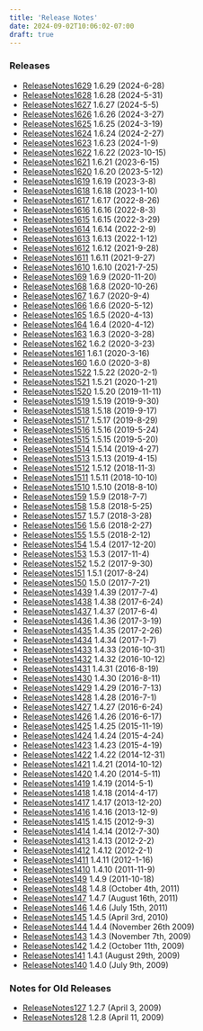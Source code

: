 ```yaml
---
title: 'Release Notes'
date: 2024-09-02T10:06:02-07:00
draft: true
---
```



### Releases
 * [ReleaseNotes1629](releasenotes1629/) 1.6.29 (2024-6-28)
 * [ReleaseNotes1628](releasenotes1628/) 1.6.28 (2024-5-31)
 * [ReleaseNotes1627](releasenotes1627/) 1.6.27 (2024-5-5)
 * [ReleaseNotes1626](releasenotes1626/) 1.6.26 (2024-3-27)
 * [ReleaseNotes1625](releasenotes1625/) 1.6.25 (2024-3-19)
 * [ReleaseNotes1624](releasenotes1624/) 1.6.24 (2024-2-27)
 * [ReleaseNotes1623](releasenotes1623/) 1.6.23 (2024-1-9)
 * [ReleaseNotes1622](releasenotes1622/) 1.6.22 (2023-10-15)
 * [ReleaseNotes1621](releasenotes1621/) 1.6.21 (2023-6-15)
 * [ReleaseNotes1620](releasenotes1620/) 1.6.20 (2023-5-12)
 * [ReleaseNotes1619](releasenotes1619/) 1.6.19 (2023-3-8)
 * [ReleaseNotes1618](releasenotes1618/) 1.6.18 (2023-1-10)
 * [ReleaseNotes1617](releasenotes1617/) 1.6.17 (2022-8-26)
 * [ReleaseNotes1616](releasenotes1616/) 1.6.16 (2022-8-3)
 * [ReleaseNotes1615](releasenotes1615/) 1.6.15 (2022-3-29)
 * [ReleaseNotes1614](releasenotes1614/) 1.6.14 (2022-2-9)
 * [ReleaseNotes1613](releasenotes1613/) 1.6.13 (2022-1-12)
 * [ReleaseNotes1612](releasenotes1612/) 1.6.12 (2021-9-28)
 * [ReleaseNotes1611](releasenotes1611/) 1.6.11 (2021-9-27)
 * [ReleaseNotes1610](releasenotes1610/) 1.6.10 (2021-7-25)
 * [ReleaseNotes169](releasenotes169/) 1.6.9 (2020-11-20)
 * [ReleaseNotes168](releasenotes168/) 1.6.8 (2020-10-26)
 * [ReleaseNotes167](releasenotes167/) 1.6.7 (2020-9-4)
 * [ReleaseNotes166](releasenotes166/) 1.6.6 (2020-5-12)
 * [ReleaseNotes165](releasenotes165/) 1.6.5 (2020-4-13)
 * [ReleaseNotes164](releasenotes164/) 1.6.4 (2020-4-12)
 * [ReleaseNotes163](releasenotes163/) 1.6.3 (2020-3-28)
 * [ReleaseNotes162](releasenotes162/) 1.6.2 (2020-3-23)
 * [ReleaseNotes161](releasenotes161/) 1.6.1 (2020-3-16)
 * [ReleaseNotes160](releasenotes160/) 1.6.0 (2020-3-8)
 * [ReleaseNotes1522](releasenotes1522/) 1.5.22 (2020-2-1)
 * [ReleaseNotes1521](releasenotes1521/) 1.5.21 (2020-1-21)
 * [ReleaseNotes1520](releasenotes1520/) 1.5.20 (2019-11-11)
 * [ReleaseNotes1519](releasenotes1519/) 1.5.19 (2019-9-30)
 * [ReleaseNotes1518](releasenotes1518/) 1.5.18 (2019-9-17)
 * [ReleaseNotes1517](releasenotes1517/) 1.5.17 (2019-8-29)
 * [ReleaseNotes1516](releasenotes1516/) 1.5.16 (2019-5-24)
 * [ReleaseNotes1515](releasenotes1515/) 1.5.15 (2019-5-20)
 * [ReleaseNotes1514](releasenotes1514/) 1.5.14 (2019-4-27)
 * [ReleaseNotes1513](releasenotes1513/) 1.5.13 (2019-4-15)
 * [ReleaseNotes1512](releasenotes1512/) 1.5.12 (2018-11-3)
 * [ReleaseNotes1511](releasenotes1511/) 1.5.11 (2018-10-10)
 * [ReleaseNotes1510](releasenotes1510/) 1.5.10 (2018-8-10)
 * [ReleaseNotes159](releasenotes159/) 1.5.9 (2018-7-7)
 * [ReleaseNotes158](releasenotes158/) 1.5.8 (2018-5-25)
 * [ReleaseNotes157](releasenotes157/) 1.5.7 (2018-3-28)
 * [ReleaseNotes156](releasenotes156/) 1.5.6 (2018-2-27)
 * [ReleaseNotes155](releasenotes155/) 1.5.5 (2018-2-12)
 * [ReleaseNotes154](releasenotes154/) 1.5.4 (2017-12-20)
 * [ReleaseNotes153](releasenotes153/) 1.5.3 (2017-11-4)
 * [ReleaseNotes152](releasenotes152/) 1.5.2 (2017-9-30)
 * [ReleaseNotes151](releasenotes151/) 1.5.1 (2017-8-24)
 * [ReleaseNotes150](releasenotes150/) 1.5.0 (2017-7-21)
 * [ReleaseNotes1439](releasenotes1439/) 1.4.39 (2017-7-4)
 * [ReleaseNotes1438](releasenotes1438/) 1.4.38 (2017-6-24)
 * [ReleaseNotes1437](releasenotes1437/) 1.4.37 (2017-6-4)
 * [ReleaseNotes1436](releasenotes1436/) 1.4.36 (2017-3-19)
 * [ReleaseNotes1435](releasenotes1435/) 1.4.35 (2017-2-26)
 * [ReleaseNotes1434](releasenotes1434/) 1.4.34 (2017-1-7)
 * [ReleaseNotes1433](releasenotes1433/) 1.4.33 (2016-10-31)
 * [ReleaseNotes1432](releasenotes1432/) 1.4.32 (2016-10-12)
 * [ReleaseNotes1431](releasenotes1431/) 1.4.31 (2016-8-19)
 * [ReleaseNotes1430](releasenotes1430/) 1.4.30 (2016-8-11)
 * [ReleaseNotes1429](releasenotes1429/) 1.4.29 (2016-7-13)
 * [ReleaseNotes1428](releasenotes1428/) 1.4.28 (2016-7-1)
 * [ReleaseNotes1427](releasenotes1427/) 1.4.27 (2016-6-24)
 * [ReleaseNotes1426](releasenotes1426/) 1.4.26 (2016-6-17)
 * [ReleaseNotes1425](releasenotes1425/) 1.4.25 (2015-11-19)
 * [ReleaseNotes1424](releasenotes1424/) 1.4.24 (2015-4-24)
 * [ReleaseNotes1423](releasenotes1423/) 1.4.23 (2015-4-19)
 * [ReleaseNotes1422](releasenotes1422/) 1.4.22 (2014-12-31)
 * [ReleaseNotes1421](releasenotes1421/) 1.4.21 (2014-10-12)
 * [ReleaseNotes1420](releasenotes1420/) 1.4.20 (2014-5-11)
 * [ReleaseNotes1419](releasenotes1419/) 1.4.19 (2014-5-1)
 * [ReleaseNotes1418](releasenotes1418/) 1.4.18 (2014-4-17)
 * [ReleaseNotes1417](releasenotes1417/) 1.4.17 (2013-12-20)
 * [ReleaseNotes1416](releasenotes1416/) 1.4.16 (2013-12-9)
 * [ReleaseNotes1415](releasenotes1415/) 1.4.15 (2012-9-3)
 * [ReleaseNotes1414](releasenotes1414/) 1.4.14 (2012-7-30)
 * [ReleaseNotes1413](releasenotes1413/) 1.4.13 (2012-2-2)
 * [ReleaseNotes1412](releasenotes1412/) 1.4.12 (2012-2-1)
 * [ReleaseNotes1411](releasenotes1411/) 1.4.11 (2012-1-16)
 * [ReleaseNotes1410](releasenotes1410/) 1.4.10 (2011-11-9)
 * [ReleaseNotes149](releasenotes149/) 1.4.9 (2011-10-18)
 * [ReleaseNotes148](releasenotes148/) 1.4.8 (October 4th, 2011)
 * [ReleaseNotes147](releasenotes147/) 1.4.7 (August 16th, 2011)
 * [ReleaseNotes146](releasenotes146/) 1.4.6 (July 15th, 2011)
 * [ReleaseNotes145](releasenotes145/) 1.4.5 (April 3rd, 2010)
 * [ReleaseNotes144](releasenotes144/) 1.4.4 (November 26th 2009)
 * [ReleaseNotes143](releasenotes143/) 1.4.3 (November 7th, 2009)
 * [ReleaseNotes142](releasenotes142/) 1.4.2 (October 11th, 2009)
 * [ReleaseNotes141](releasenotes141/) 1.4.1 (August 29th, 2009)
 * [ReleaseNotes140](releasenotes140/) 1.4.0 (July 9th, 2009)

### Notes for Old Releases
 * [ReleaseNotes127](releasenotes127/) 1.2.7 (April 3, 2009)
 * [ReleaseNotes128](releasenotes128/) 1.2.8 (April 11, 2009)

